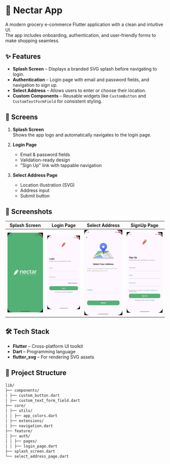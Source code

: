 # 🍏 Nectar App

A modern grocery e-commerce Flutter application with a clean and intuitive UI.  
The app includes onboarding, authentication, and user-friendly forms to make shopping seamless.  

## ✨ Features

- **Splash Screen** – Displays a branded SVG splash before navigating to login.
- **Authentication** – Login page with email and password fields, and navigation to sign up.
- **Select Address** – Allows users to enter or choose their location.
- **Custom Components** – Reusable widgets like `CustomButton` and `CustomTextFormField` for consistent styling.

## 📱 Screens

1. **Splash Screen**  
   Shows the app logo and automatically navigates to the login page.

2. **Login Page**  
   - Email & password fields  
   - Validation-ready design  
   - "Sign Up" link with tappable navigation

3. **Select Address Page**  
   - Location illustration (SVG)  
   - Address input  
   - Submit button

## 📱 Screenshots

| Splash Screen | Login Page | Select Address | SignUp Page |
|---------------|-----------|----------------|----------------|
| ![Splash](screenshots/splash.png) | ![Login](screenshots/login.png) | ![Address](screenshots/address.png) | ![SignUp](screenshots/signup.png) |



## 🛠 Tech Stack

- **Flutter** – Cross-platform UI toolkit
- **Dart** – Programming language
- **flutter_svg** – For rendering SVG assets

## 📂 Project Structure

```
lib/
├── components/
│ ├── custom_button.dart
│ ├── custom_text_form_field.dart
├── core/
│ ├── utils/
│ │ ├── app_colors.dart
│ ├── extensions/
│ ├── navigation.dart
├── feature/
│ ├── auth/
│ │ ├── pages/
│ │ ├── login_page.dart
├── splash_screen.dart
└── select_address_page.dart


